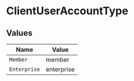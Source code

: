 # ClientUserAccountType


## Values

| Name         | Value        |
| ------------ | ------------ |
| `Member`     | member       |
| `Enterprise` | enterprise   |